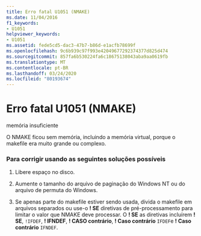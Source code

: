 ```yaml
---
title: Erro fatal U1051 (NMAKE)
ms.date: 11/04/2016
f1_keywords:
- U1051
helpviewer_keywords:
- U1051
ms.assetid: fede5cd5-dac3-47b7-b86d-e1acfb78699f
ms.openlocfilehash: 9c6b939c97f993e42049677292374377d825d474
ms.sourcegitcommit: 857fa6b530224fa6c18675138043aba9aa0619fb
ms.translationtype: MT
ms.contentlocale: pt-BR
ms.lasthandoff: 03/24/2020
ms.locfileid: "80193674"
---
```

# <a name="nmake-fatal-error-u1051"></a>Erro fatal U1051 (NMAKE)

memória insuficiente

O NMAKE ficou sem memória, incluindo a memória virtual, porque o makefile era muito grande ou complexo.

### <a name="to-fix-by-using-the-following-possible-solutions"></a>Para corrigir usando as seguintes soluções possíveis

1. Libere espaço no disco.

1. Aumente o tamanho do arquivo de paginação do Windows NT ou do arquivo de permuta do Windows.

1. Se apenas parte do makefile estiver sendo usada, divida o makefile em arquivos separados ou use-o **! SE** diretivas de pré-processamento para limitar o valor que NMAKE deve processar. O **! SE** as diretivas incluírem **! SE**, `!IFDEF`, **! IFNDEF**, **! CASO contrário**, **! Caso contrário** `IFDEF`e **! Caso contrário** `IFNDEF`.
